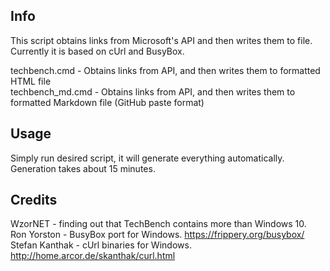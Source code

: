 Info
----
This script obtains links from Microsoft's API and then writes them to file.<br>
Currently it is based on cUrl and BusyBox.

techbench.cmd - Obtains links from API, and then writes them to formatted HTML file<br>
techbench_md.cmd - Obtains links from API, and then writes them to formatted Markdown file (GitHub paste format)

Usage
-----
Simply run desired script, it will generate everything automatically.<br>
Generation takes about 15 minutes.

Credits
-------
WzorNET - finding out that TechBench contains more than Windows 10.<br>
Ron Yorston - BusyBox port for Windows. https://frippery.org/busybox/<br>
Stefan Kanthak - cUrl binaries for Windows. http://home.arcor.de/skanthak/curl.html
